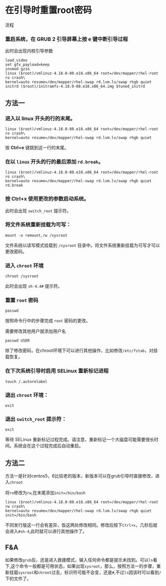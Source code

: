 # 在引导时重置root密码

流程

### 重启系统，在 GRUB 2 引导屏幕上按 **e** 键中断引导过程

此时会出现内核引导参数

```shell
load_video
set gfx_payload=keep
insmod gzio
linux ($root)/vmlinuz-4.18.0-80.e18.x86_64 root=/dev/mapper/rhel-root ro crash\
kernel=auto resume=/dev/mapper/rhel-swap rd.lvm.lv/swap rhgb quiet
initrd ($root)/initramfs-4.18.0-80.e18.x86_64.img $tuned_initrd
```

## 方法一

### 进入以 **linux** 开头的行的末尾。

```shell
linux ($root)/vmlinuz-4.18.0-80.e18.x86_64 root=/dev/mapper/rhel-root ro crash\
kernel=auto resume=/dev/mapper/rhel-swap rd.lvm.lv/swap rhgb quiet
```

按 **Ctrl+e** 键跳到这一行的末尾。

### 在以 `linux` 开头的行的最后添加 `rd.break`。

```shell
linux ($root)/vmlinuz-4.18.0-80.e18.x86_64 root=/dev/mapper/rhel-root ro crash\
kernel=auto resume=/dev/mapper/rhel-swap rd.lvm.lv/swap rhgb quiet rd.break
```

### 按 **Ctrl+x** 使用更改的参数启动系统。

此时会出现 `switch_root` 提示符。

### 将文件系统重新挂载为可写：

```shell
mount -o remount,rw /sysroot
```

文件系统以读写模式挂载到 `/sysroot` 目录中。将文件系统重新挂载为可写才可以更改密码。

### 进入 `chroot` 环境

```shell
chroot /sysroot
```

此时会出现 `sh-4.4#` 提示符。

### 重置 `root` 密码

```shell
passwd
```

按照命令行中的步骤完成 `root` 密码的更改。

需要修改其他用户就添加用户名

```shell
passwd USER
```

除了修改密码，在chroot环境下可以进行其他操作，比如修改`/etc/fstab`，对挂载恢复。

### 在下次系统引导时启用 SELinux 重新标记进程

```shell
touch /.autorelabel
```

### 退出 `chroot` 环境：

```shell
exit
```

### 退出 `switch_root` 提示符：

```shell
exit
```

等待 SELinux 重新标记过程完成。请注意，重新标记一个大磁盘可能需要很长时间。系统会在这个过程完成后自动重启。

## 方法二

方法一是针对centos5，6比较老的版本，新版本可以在grub引导时直接修改，进入`chroot`

将`ro`修改为`rw`,在末尾添加`init=/bin/bash`

```shell
linux ($root)/vmlinuz-4.18.0-80.e18.x86_64 root=/dev/mapper/rhel-root rw crash\
kernel=auto resume=/dev/mapper/rhel-swap rd.lvm.lv/swap rhgb quiet init=/bin/bash
```

不同发行版这一行会有差异，饭这两处修改相同。修改后按下`Ctrl+x`，几秒后就会进入`#sh-4`,此时就可以进行其他操作了。

## F&A

如果修改`grub`后，还是进入救援模式，输入任何命令都是提示未找到。可以`ls`看下,这个命令一般都是可用状态，如果出现`sysroot`，那么，按照方法一的步骤，重新挂载`sysroot`和`chroot`过去，标识符可能不会变，还是`#`,不过`ls`因该时可以看到`/`下的文件了。
